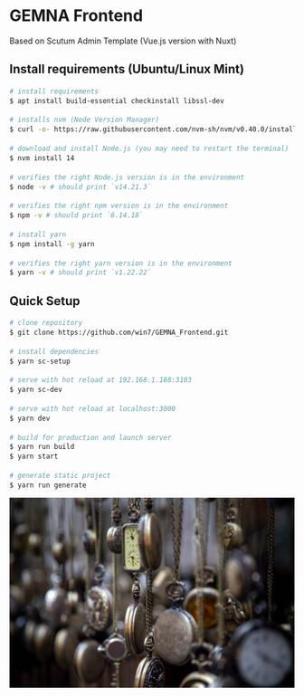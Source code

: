 # GEMNA Frontend
Based on Scutum Admin Template (Vue.js version with Nuxt)

## Install requirements (Ubuntu/Linux Mint)
``` bash
# install requirements
$ apt install build-essential checkinstall libssl-dev

# installs nvm (Node Version Manager)
$ curl -o- https://raw.githubusercontent.com/nvm-sh/nvm/v0.40.0/install.sh | bash

# download and install Node.js (you may need to restart the terminal)
$ nvm install 14

# verifies the right Node.js version is in the environment
$ node -v # should print `v14.21.3`

# verifies the right npm version is in the environment
$ npm -v # should print `6.14.18`

# install yarn
$ npm install -g yarn

# verifies the right yarn version is in the environment
$ yarn -v # should print `v1.22.22`
```

## Quick Setup
``` bash
# clone repository
$ git clone https://github.com/win7/GEMNA_Frontend.git

# install dependencies
$ yarn sc-setup

# serve with hot reload at 192.168.1.188:3103
$ yarn sc-dev

# serve with hot reload at localhost:3000
$ yarn dev

# build for production and launch server
$ yarn run build
$ yarn start

# generate static project
$ yarn run generate
```

![Alt text](/assets/img/photos/alex-guillaume-769172-unsplash.jpg)